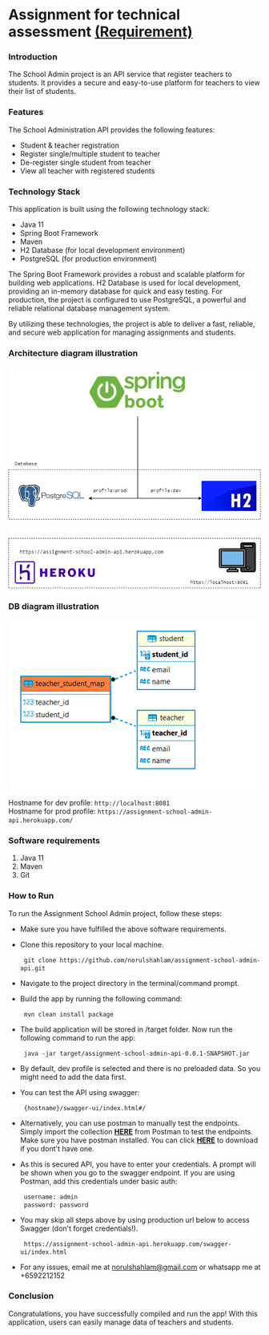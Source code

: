 # Assignment for technical assessment [(Requirement)](https://gist.github.com/ongbt/b06720e106a4a02ddf33de7bc5537e19#backend-api-asessment)

### Introduction

The School Admin project is an API service that register teachers to students. It provides a secure and easy-to-use platform for teachers to view their list of students.

### Features
The School Administration API provides the following features:

- Student & teacher registration
- Register single/multiple student to teacher
- De-register single student from teacher
- View all teacher with registered students

### Technology Stack
This application is built using the following technology stack:

- Java 11
- Spring Boot Framework
- Maven
- H2 Database (for local development environment)
- PostgreSQL (for production environment)  

The Spring Boot Framework provides a robust and scalable platform for building web applications. H2 Database is used for local development, providing an in-memory database for quick and easy testing. For production, the project is configured to use PostgreSQL, a powerful and reliable relational database management system.  

By utilizing these technologies, the project is able to deliver a fast, reliable, and secure web application for managing assignments and students.  


### Architecture diagram illustration
![Image](./src/main/resources/architecture-diagram2.png)

### DB diagram illustration
![Image](./src/main/resources/db-diagram.PNG)

  Hostname for dev profile: `http://localhost:8081`  
  Hostname for prod profile: `https://assignment-school-admin-api.herokuapp.com/`  


### Software requirements

1. Java 11
2. Maven
3. Git

### How to Run

To run the Assignment School Admin project, follow these steps:

- Make sure you have fulfilled the above software requirements.

- Clone this repository to your local machine.

       git clone https://github.com/norulshahlam/assignment-school-admin-api.git

- Navigate to the project directory in the terminal/command prompt.

- Build the app by running the following command:

       mvn clean install package

- The build application will be stored in /target folder. Now run the following command to run the app:  

       java -jar target/assignment-school-admin-api-0.0.1-SNAPSHOT.jar

- By default, dev profile is selected and there is no preloaded data. So you might need to add the data first.

- You can test the API using swagger:

       {hostname}/swagger-ui/index.html#/

- Alternatively, you can use postman to manually test the endpoints. Simply import the collection [**HERE**](/src/main/resources/assigment-school-admin-api.postman_collection.json) from Postman to test the endpoints. Make sure you have postman installed. You can click [**HERE**](https://www.postman.com/downloads/) to download if you dont't have one.

- As this is secured API, you have to enter your credentials. A prompt will be shown when you go to the swagger endpoint. If you are using Postman, add this credentials under basic auth:

       username: admin
       password: password

- You may skip all steps above by using production url below to access Swagger (don't forget credentials!).

       https://assignment-school-admin-api.herokuapp.com/swagger-ui/index.html

- For any issues, email me at norulshahlam@gmail.com or whatsapp me at +6592212152

### Conclusion

Congratulations, you have successfully compiled and run the app! With this application, users can easily manage data of teachers and students.